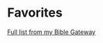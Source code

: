 # Favorites
[Full list from my Bible Gateway](https://www.biblegateway.com/user/annotations/#info-viewer-all)